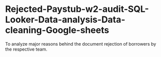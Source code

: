 # Rejected-Paystub-w2-audit-SQL-Looker-Data-analysis-Data-cleaning-Google-sheets
To analyze major reasons behind the document rejection of borrowers by the respective team.

